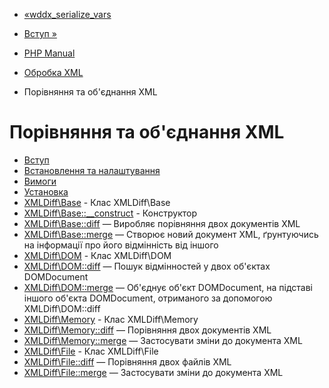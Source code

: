 - [«wddx_serialize_vars](function.wddx-serialize-vars.md)
- [Вступ »](intro.xmldiff.md)

- [PHP Manual](index.md)
- [Обробка XML](refs.xml.md)
- Порівняння та об'єднання XML

# Порівняння та об'єднання XML

- [Вступ](intro.xmldiff.md)
- [Встановлення та налаштування](xmldiff.setup.md)
- [Вимоги](xmldiff.requirements.md)
- [Установка](xmldiff.installation.md)
- [XMLDiff\Base](class.xmldiff-base.md) - Клас XMLDiff\Base
- [XMLDiff\Base::\_\_construct](xmldiff-base.construct.md) -
Конструктор
- [XMLDiff\Base::diff](xmldiff-base.diff.md) — Виробляє
порівняння двох документів XML
- [XMLDiff\Base::merge](xmldiff-base.merge.md) — Створює новий
документ XML, ґрунтуючись на інформації про його відмінність від іншого
- [XMLDiff\DOM](class.xmldiff-dom.md) - Клас XMLDiff\DOM
- [XMLDiff\DOM::diff](xmldiff-dom.diff.md) — Пошук відмінностей у
двох об'єктах DOMDocument
- [XMLDiff\DOM::merge](xmldiff-dom.merge.md) — Об'єднує об'єкт
DOMDocument, на підставі іншого об'єкта DOMDocument,
отриманого за допомогою XMLDiff\DOM::diff
- [XMLDiff\Memory](class.xmldiff-memory.md) - Клас XMLDiff\Memory
- [XMLDiff\Memory::diff](xmldiff-memory.diff.md) — Порівняння
двох документів XML
- [XMLDiff\Memory::merge](xmldiff-memory.merge.md) — Застосувати
зміни до документа XML
- [XMLDiff\File](class.xmldiff-file.md) - Клас XMLDiff\File
- [XMLDiff\File::diff](xmldiff-file.diff.md) — Порівняння двох
файлів XML
- [XMLDiff\File::merge](xmldiff-file.merge.md) — Застосувати
зміни до документа XML
